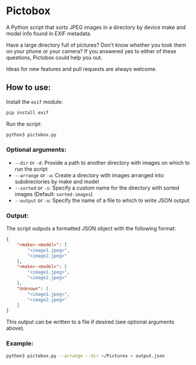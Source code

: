 # Pictobox

A Python script that sorts JPEG images in a directory by device make and model info found in EXIF metadata.

Have a large directory full of pictures? Don't know whether you took them on your phone or your camera? If you answered yes to either of these questions, Pictobox could help you out.

Ideas for new features and pull requests are always welcome.

## How to use:

Install the `exif` module:
```sh
pip install exif
```
Run the script:
```sh
python3 pictobox.py
```

### Optional arguments:
- `--dir` or `-d`: Provide a path to another directory with images on which to run the script
- `--arrange` or `-a`: Create a directory with images arranged into subdirectories by make and model
- `--sorted` or `-s`: Specify a custom name for the directory with sorted images (Default: `sorted-images`)
- `--output` or `-o`: Specify the name of a file to which to write JSON output

### Output:
The script outputs a formatted JSON object with the following format:
```json
{
    "<make>-<model>": [
        "<image1.jpeg>",
        "<image2.jpeg>"
    ],
    "<make>-<model>": [
        "<image1.jpeg>",
        "<image2.jpeg>"
    ],
    "Unknown": [
        "<image1.jpeg>",
        "<image2.jpeg>"
    ]
}
```

This output can be written to a file if desired (see optional arguments above).

### Example:
```sh
python3 pictobox.py --arrange --dir ~/Pictures > output.json
```
